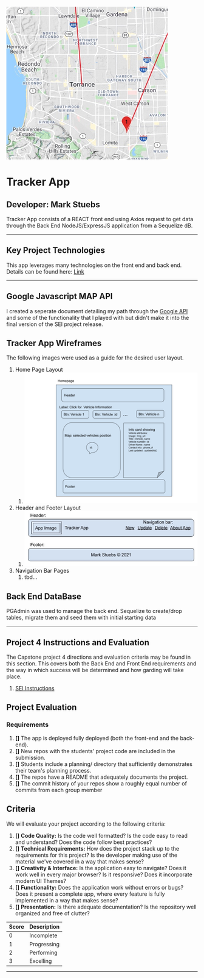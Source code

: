 ![App](src/app_image.jpeg)
# Tracker App

## Developer: Mark Stuebs
Tracker App consists of a REACT front end using Axios request to get data through the Back End NodeJS/ExpressJS application from a Sequelize dB.

---

## Key Project Technologies

This app leverages many technologies on the front end and back end.  Details can be found here:  [Link](Technologies.md)

---
 ## Google Javascript MAP API
 I created a seperate document detailing my path through the [Google API](./GoogleAPI.md) and some of the functionality that I played with but didn't make it into the final version of the SEI project release.


## Tracker App Wireframes
The following images were used as a guide for the desired user layout.
1. Home Page Layout
   1. ![Homepage](./public/home_page.png)
2. Header and Footer Layout
   1. ![Header and Footer](./public/header_footer.jpeg)
3. Navigation Bar Pages
   1. tbd...

## Back End DataBase
PGAdmin was used to manage the back end.  Sequelize to create/drop tables, migrate them and seed them with initial starting data


---

## Project 4 Instructions and Evaluation

The Capstone project 4 directions and evaluation criteria may be found in this section.  This covers both the Back End and Front End requirements and the way in which success will be determined and how garding will take place.

1. [SEI Instructions](https://git.generalassemb.ly/john-deere-sei-7/project-4)


## Project Evaluation
### Requirements

1. __[]__ The app is deployed fully deployed (both the front-end and the back-end).
1. __[]__ New repos with the students' project code are included in the submission.
1. __[]__ Students include a planning/ directory that sufficiently demonstrates their team's planning process.
1. __[]__ The repos have a README that adequately documents the project.
1. __[]__ The commit history of your repos show a roughly equal number of commits from each group member


## Criteria
We will evaluate your project according to the following criteria:

1. __[]__ __Code Quality:__ Is the code well formatted? Is the code easy to read and understand? Does the code follow best practices?
1. __[]__ __Technical Requirements:__ How does the project stack up to the requirements for this project? Is the developer making use of the material we've covered in a way that makes sense?
1. __[]__ __Creativity & Interface:__ Is the application easy to navigate? Does it work well in every major browser? Is it responsive? Does it incorporate modern UI Themes?
1. __[]__ __Functionality:__ Does the application work without errors or bugs? Does it present a complete app, where every feature is fully implemented in a way that makes sense?
1. __[]__ __Presentation:__ Is there adequate documentation? Is the repository well organized and free of clutter?


|Score|Description|
|-----|-----------|
|0|Incomplete|
|1|Progressing|
|2|Performing|
|3|Excelling|

---



